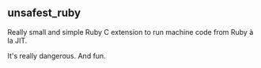 ## unsafest_ruby

Really small and simple Ruby C extension to run machine code from Ruby à la JIT.

It's really dangerous. And fun.
